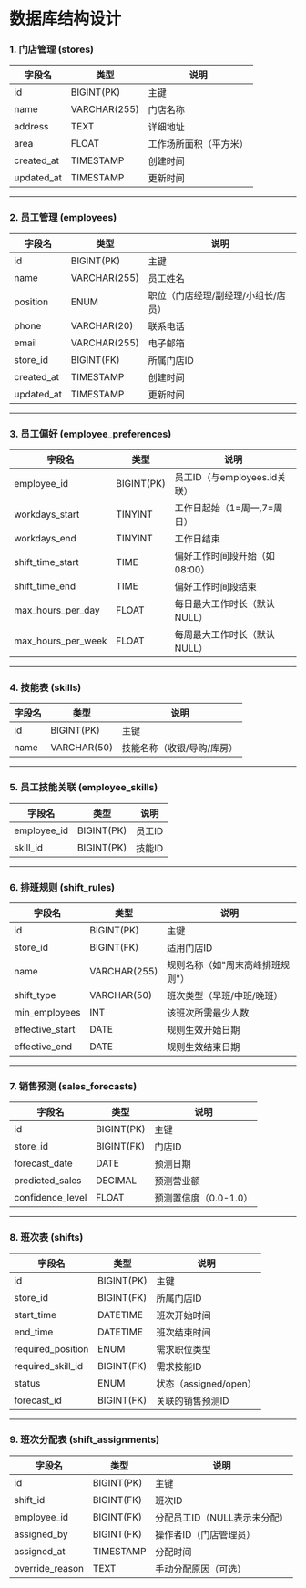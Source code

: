 # 数据库结构设计

### 1. 门店管理 (stores)

| 字段名       | 类型         | 说明                     |
|--------------|--------------|--------------------------|
| id           | BIGINT(PK)   | 主键                     |
| name         | VARCHAR(255) | 门店名称                 |
| address      | TEXT         | 详细地址                 |
| area         | FLOAT        | 工作场所面积（平方米）   |
| created_at   | TIMESTAMP    | 创建时间                 |
| updated_at   | TIMESTAMP    | 更新时间                 |

---

### 2. 员工管理 (employees)

| 字段名       | 类型         | 说明                     |
|--------------|--------------|--------------------------|
| id           | BIGINT(PK)   | 主键                     |
| name         | VARCHAR(255) | 员工姓名                 |
| position     | ENUM         | 职位（门店经理/副经理/小组长/店员） |
| phone        | VARCHAR(20)  | 联系电话                 |
| email        | VARCHAR(255) | 电子邮箱                 |
| store_id     | BIGINT(FK)   | 所属门店ID               |
| created_at   | TIMESTAMP    | 创建时间                 |
| updated_at   | TIMESTAMP    | 更新时间                 |

---

### 3. 员工偏好 (employee_preferences)

| 字段名               | 类型       | 说明                          |
|----------------------|------------|-------------------------------|
| employee_id          | BIGINT(PK) | 员工ID（与employees.id关联）  |
| workdays_start       | TINYINT    | 工作日起始（1=周一,7=周日）   |
| workdays_end         | TINYINT    | 工作日结束                    |
| shift_time_start     | TIME       | 偏好工作时间段开始（如08:00）|
| shift_time_end       | TIME       | 偏好工作时间段结束            |
| max_hours_per_day    | FLOAT      | 每日最大工作时长（默认NULL）  |
| max_hours_per_week   | FLOAT      | 每周最大工作时长（默认NULL）  |

---

### 4. 技能表 (skills)

| 字段名       | 类型         | 说明               |
|--------------|--------------|--------------------|
| id           | BIGINT(PK)   | 主键               |
| name         | VARCHAR(50)  | 技能名称（收银/导购/库房） |

---

### 5. 员工技能关联 (employee_skills)

| 字段名       | 类型       | 说明                |
|--------------|------------|---------------------|
| employee_id  | BIGINT(PK) | 员工ID              |
| skill_id     | BIGINT(PK) | 技能ID              |

---

### 6. 排班规则 (shift_rules)

| 字段名            | 类型         | 说明                          |
|-------------------|--------------|-------------------------------|
| id                | BIGINT(PK)   | 主键                          |
| store_id          | BIGINT(FK)   | 适用门店ID                    |
| name              | VARCHAR(255) | 规则名称（如"周末高峰排班规则"）|
| shift_type        | VARCHAR(50)  | 班次类型（早班/中班/晚班）    |
| min_employees     | INT          | 该班次所需最少人数            |
| effective_start   | DATE         | 规则生效开始日期              |
| effective_end     | DATE         | 规则生效结束日期              |

---

### 7. 销售预测 (sales_forecasts)

| 字段名           | 类型       | 说明                      |
|------------------|------------|---------------------------|
| id               | BIGINT(PK) | 主键                      |
| store_id         | BIGINT(FK) | 门店ID                    |
| forecast_date    | DATE       | 预测日期                  |
| predicted_sales  | DECIMAL    | 预测营业额                |
| confidence_level | FLOAT      | 预测置信度（0.0-1.0）     |

---

### 8. 班次表 (shifts)

| 字段名            | 类型         | 说明                          |
|-------------------|--------------|-------------------------------|
| id                | BIGINT(PK)   | 主键                          |
| store_id          | BIGINT(FK)   | 所属门店ID                    |
| start_time        | DATETIME     | 班次开始时间                  |
| end_time          | DATETIME     | 班次结束时间                  |
| required_position | ENUM         | 需求职位类型                  |
| required_skill_id | BIGINT(FK)   | 需求技能ID                    |
| status            | ENUM         | 状态（assigned/open）         |
| forecast_id       | BIGINT(FK)   | 关联的销售预测ID              |

---

### 9. 班次分配表 (shift_assignments)

| 字段名           | 类型         | 说明                          |
|------------------|--------------|-------------------------------|
| id               | BIGINT(PK)   | 主键                          |
| shift_id         | BIGINT(FK)   | 班次ID                        |
| employee_id      | BIGINT(FK)   | 分配员工ID（NULL表示未分配）  |
| assigned_by      | BIGINT(FK)   | 操作者ID（门店管理员）        |
| assigned_at      | TIMESTAMP    | 分配时间                      |
| override_reason  | TEXT         | 手动分配原因（可选）          |
